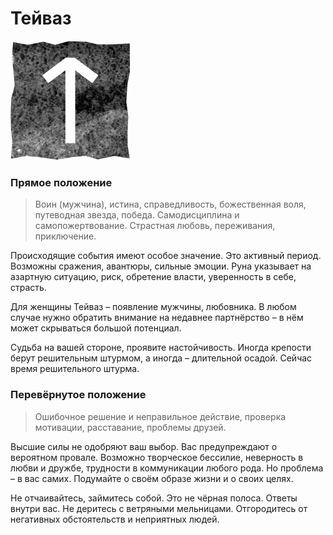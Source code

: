 # Тейваз

![Руна Тейваз](image/17_tiwaz.png)

### Прямое положение

>Воин (мужчина), истина, справедливость, божественная воля, путеводная звезда, победа. Самодисциплина и самопожертвование. Страстная любовь, переживания, приключение.

Происходящие события имеют особое значение. Это активный период. Возможны сражения, авантюры, сильные эмоции. Руна указывает на азартную ситуацию, риск, обретение власти, уверенность в себе, страсть.

Для женщины Тейваз – появление мужчины, любовника. В любом случае нужно обратить внимание на недавнее партнёрство – в нём может скрываться большой потенциал.

Судьба на вашей стороне, проявите настойчивость. Иногда крепости берут решительным штурмом, а иногда – длительной осадой. Сейчас время решительного штурма.

### Перевёрнутое положение

>Ошибочное решение и неправильное действие, проверка мотивации, расставание, проблемы друзей.

Высшие силы не одобряют ваш выбор. Вас предупреждают о вероятном провале. Возможно творческое бессилие, неверность в любви и дружбе, трудности в коммуникации любого рода. Но проблема – в вас самих. Подумайте о своём образе жизни и о своих целях.

Не отчаивайтесь, займитесь собой. Это не чёрная полоса. Ответы внутри вас. Не деритесь с ветряными мельницами. Отгородитесь от негативных обстоятельств и неприятных людей.